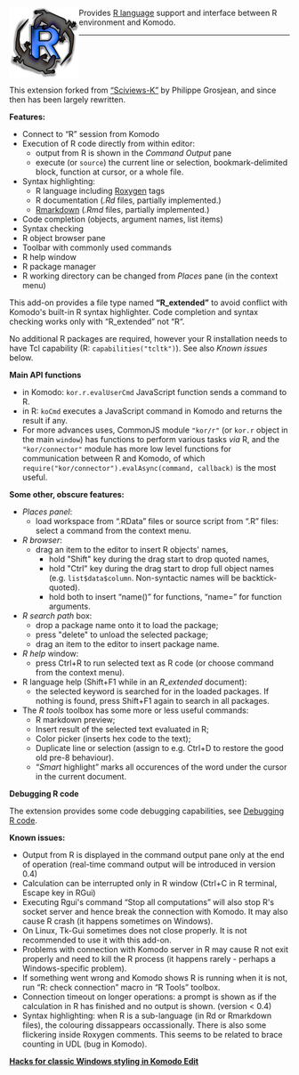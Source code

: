 
<img align="left" src="https://raw.githubusercontent.com/k-barton/komodor/master/img/logo1.png"
alt="KomodoR logo" style="float: left" />

Provides [R language](https://www.r-project.org/) support and interface between 
R environment and Komodo. 

***

<br clear="both" />

This extension forked from [“Sciviews-K”](https://community.komodoide.com/packages/addons/sciviews-k/) by 
Philippe Grosjean, and since then has been largely rewritten. 

**Features:**

* Connect to “R” session from Komodo
* Execution of R code directly from within editor:
   + output from R is shown in the _Command Output_ pane
   + execute (or `source`) the current line or selection, bookmark-delimited 
     block, function at cursor, or a whole file.
* Syntax highlighting:
   + R language including [Roxygen](http://roxygen.org/) tags
   + R documentation (*.Rd* files, partially implemented.)
   + [Rmarkdown](https://cran.r-project.org/package=rmarkdown) 
     (*.Rmd* files, partially implemented.)
* Code completion (objects, argument names, list items)
* Syntax checking
* R object browser pane
* Toolbar with commonly used commands
* R help window
* R package manager
* R working directory can be changed from _Places_ pane (in the context menu)

This add-on provides a file type named __“R\_extended”__ to avoid conflict with Komodo's 
built-in R syntax highlighter. Code completion and syntax checking works only with “R\_extended” not “R“.

No additional R packages are required, however your R installation needs to have Tcl capability 
(R: `capabilities("tcltk")`). See also _Known issues_ below.

**Main API functions**

*  in Komodo: `kor.r.evalUserCmd` JavaScript function sends a command to R.
*  in R: `koCmd` executes a JavaScript command in Komodo and returns the result 
   if any.
*  For more advances uses, CommonJS module `"kor/r"` (or `kor.r` object in the main `window`) has functions to perform various tasks _via_ R, and the `"kor/connector"` module has more low level functions for communication between R and Komodo, of which `require("kor/connector").evalAsync(command, callback)` is the most useful.
   
**Some other, obscure features:**

* *_Places_ panel*:
    * load workspace from “.RData” files or source script from “.R” files: 
      select a command from the context menu.
* *R browser*:
    * drag an item to the editor to insert R objects' names,
        * hold "Shift" key during the drag start to drop quoted names,  
        * hold "Ctrl" key during the drag start to drop full object names
          (e.g. `list$data$column`. Non-syntactic names will be backtick-quoted).
		* hold both to insert “name()” for functions, “name=” for function 
		  arguments.
* *R search path* box:
    * drop a package name onto it to load the package;
    * press "delete" to unload the selected package; 
    * drag an item to the editor to insert package name.
* *R help* window:
    * press Ctrl+R to run selected text as R code (or choose command from the 
	  context menu).
* R language help (Shift+F1 while in an *R_extended* document):
    * the selected keyword is searched for in the loaded packages. If nothing is 
	  found, press Shift+F1 again to search in all packages.
* The *R tools* toolbox has some more or less useful commands:
    * R markdown preview;
    * Insert result of the selected text evaluated in R;
	* Color picker (inserts hex code to the text);
	* Duplicate line or selection (assign to e.g. Ctrl+D to restore the good old 
	  pre-8 behaviour).
	* “_Smart_ highlight” marks all occurences of the word under the cursor in 
	  the current document.

	  
**Debugging R code**

The extension provides some code debugging capabilities, see 
[Debugging R code](debugging.md).   

**Known issues:**

* Output from R is displayed in the command output pane only at the end of 
  operation (real-time command output will be introduced in version 0.4)
* Calculation can be interrupted only in R window (Ctrl+C in R terminal, Escape 
  key in RGui)
* Executing Rgui's command “Stop all computations” will also stop R's socket 
  server and hence break the connection with Komodo. It may also cause R crash 
  (it happens sometimes on Windows).
* On Linux, Tk-Gui sometimes does not close properly. It is not recommended to 
  use it with this add-on.
* Problems with connection with Komodo server in R may cause R not exit 
  properly and need to kill the R process (it happens rarely - perhaps a 
  Windows-specific problem).
* If something went wrong and Komodo shows R is running when it is not, 
  run “R: check connection” macro in “R Tools” toolbox.
* Connection timeout on longer operations: a prompt is shown as if the calculation
  in R has finished and no output is shown. (version < 0.4)
* Syntax highlighting: when R is a sub-language (in Rd or Rmarkdown files), the 
  colouring dissappears occassionally. There is also some flickering inside
  Roxygen comments. This seems to be related to brace counting in UDL 
  (bug in Komodo).


**[Hacks for classic Windows styling in Komodo Edit](improveKo9.md)**
